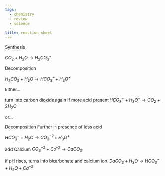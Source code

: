 ```yaml
---
tags: 
  - chemistry
  - review
  - science
  - 
title: reaction sheet
---
```


Synthesis

$CO_{2} + H_{2}O \to H_{2}CO_{3}^{-}$

Decomposition

$H_{2}CO_{3} + H_{2}O \to HCO_{3}^{-} + H_{3}O^{+}$

Either...

turn into carbon dioxide again if more acid present
$HCO_{3}^{-} + H_{3}O^{+} \to CO_{2} + 2H_{2}O$

or...

Decomposition Further in presence of less acid

$HCO_{3}^{-} + H_{2}O \to CO_{3}^{-2} + H_{3}O^{+}$

add Calcium
$CO_{3}^{-2} + Ca^{+2} \to CaCO_{3}$

if pH rises, turns into bicarbonate and calcium ion.
$CaCO_{3} + H_{3}O \to HCO_{3}^{-} + H_{2}O + Ca^{+2}$